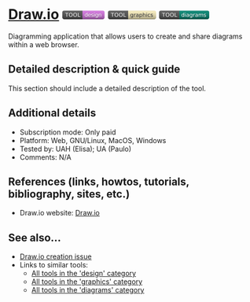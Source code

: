 # [Draw.io](https://drawio-app.com/)  [<img src="images/design.png" align="bottom">](https://github.com/e-CLOSE/Toolbox/issues?q=label%3A01_TOOL+label%3Adesign) [<img src="images/graphics.png" align="bottom">](https://github.com/e-CLOSE/Toolbox/issues?q=label%3A01_TOOL+label%3Agraphics) [<img src="images/diagrams.png" align="bottom">](https://github.com/e-CLOSE/Toolbox/issues?q=label%3A01_TOOL+label%3Adiagrams)

Diagramming application that allows users to create and share diagrams within a web browser.


## Detailed description & quick guide

This section should include a detailed description of the tool.


## Additional details

- Subscription mode: Only paid
- Platform: Web, GNU/Linux, MacOS, Windows
- Tested by: UAH (Elisa); UA (Paulo)
- Comments: N/A


## References (links, howtos, tutorials, bibliography, sites, etc.)

- Draw.io website: [Draw.io](https://drawio-app.com/)


## See also...

- [Draw.io creation issue](https://github.com/e-CLOSE/Toolbox/issues/134)
- Links to similar tools:
  - [All tools in the 'design' category](https://github.com/e-CLOSE/Toolbox/issues?q=label%3A01_TOOL+label%3Adesign)
  - [All tools in the 'graphics' category](https://github.com/e-CLOSE/Toolbox/issues?q=label%3A01_TOOL+label%3Agraphics)
  - [All tools in the 'diagrams' category](https://github.com/e-CLOSE/Toolbox/issues?q=label%3A01_TOOL+label%3Adiagrams)
